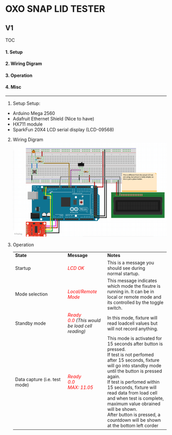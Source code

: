 # OXO SNAP LID TESTER

## V1

TOC
#### 1. Setup
#### 2. Wiring Digram
#### 3. Operation
#### 4. Misc
********************************************

1. Setup
Setup:
 * Arduino Mega 2560
 * Adafruit Ethernet Shield (Nice to have)
 * HX711 module
 * SparkFun 20X4 LCD serial display (LCD-09568)
2. Wiring Digram
    ![Wiring diagram](./docs/readme_assets/v1_layout.png)
3. Operation
    <table>
        <tr>
            <td width="150"> <b> State </b> </td>
            <td> <b> Message </b> </td>
            <td> <b> Notes </b> </td>
        </tr>
        <tr>
            <td> Startup </td>
            <td> <i> <font color="red">LCD OK</font> </td>
            <td> This is a message you should see during <br> normal startup. </td>
        </tr>
        <tr>
            <td> Mode selection </td>
            <td> <i> <font color="red">Local/Remote Mode</font> </td>
            <td> This message indicates which mode the fixutre is <br> running in.
            It can be in local or remote mode and its controlled by the toggle switch.</td>
        </tr>
        <tr>
            <td> Standby mode </td>
            <td> <i> <font color="red"> Ready <br> 0.0 </font>(This would be load cell reading) </td>
            <td> In this mode, fixture will read loadcell values but will not record anything. </td>
        </tr>
        <tr>
            <td> Data capture (i.e. test mode) </td>
            <td> <i> <font color="red"> Ready <br> 0.0 <br> MAX: 11.05</font> </td>
            <td> This mode is activated for 15 seconds after button is pressed. <br>  If test is
            not perfomed after 15 seconds, fixture will go into standby mode until the button is pressed again. <br>
            If test is perfomed within 15 seconds, fixture will read data from load cell and when
            test is complete, maximum value obrained will be shown. <br>
            After button is pressed, a countdown will be shown at the bottom left corder</td>
        </tr>

    </table>
